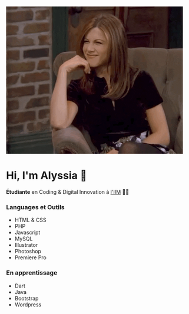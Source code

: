 ![Gif Rachel from friend wave](content/gif/giphy.gif)

# Hi, I'm Alyssia 🌛

**Étudiante** en Coding & Digital Innovation à [l'IIM](https://iim.fr) 👩‍💻

### Languages et Outils
* HTML & CSS
* PHP
* Javascript
* MySQL
* Illustrator
* Photoshop 
* Premiere Pro


### En apprentissage
* Dart
* Java
* Bootstrap
* Wordpress

